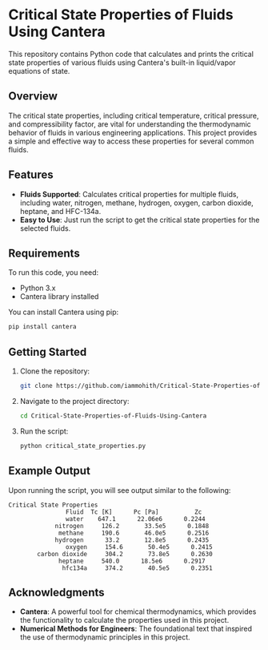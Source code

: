 # Critical State Properties of Fluids Using Cantera

This repository contains Python code that calculates and prints the critical state properties of various fluids using Cantera's built-in liquid/vapor equations of state.

## Overview

The critical state properties, including critical temperature, critical pressure, and compressibility factor, are vital for understanding the thermodynamic behavior of fluids in various engineering applications. This project provides a simple and effective way to access these properties for several common fluids.

## Features

- **Fluids Supported**: Calculates critical properties for multiple fluids, including water, nitrogen, methane, hydrogen, oxygen, carbon dioxide, heptane, and HFC-134a.
- **Easy to Use**: Just run the script to get the critical state properties for the selected fluids.

## Requirements

To run this code, you need:

- Python 3.x
- Cantera library installed

You can install Cantera using pip:

```bash
pip install cantera
```

## Getting Started

1. Clone the repository:
   ```bash
   git clone https://github.com/iammohith/Critical-State-Properties-of-Fluids-Using-Cantera.git
   ```

2. Navigate to the project directory:
   ```bash
   cd Critical-State-Properties-of-Fluids-Using-Cantera
   ```

3. Run the script:
   ```bash
   python critical_state_properties.py
   ```

## Example Output

Upon running the script, you will see output similar to the following:

```
Critical State Properties
                Fluid  Tc [K]      Pc [Pa]          Zc
                water    647.1      22.06e6      0.2244
             nitrogen     126.2       33.5e5      0.1848
              methane     190.6       46.0e5      0.2516
             hydrogen      33.2       12.8e5      0.2435
                oxygen     154.6       50.4e5      0.2415
        carbon dioxide     304.2       73.8e5      0.2630
              heptane     540.0      18.5e6      0.2917
               hfc134a     374.2       40.5e5      0.2351
```

## Acknowledgments

- **Cantera**: A powerful tool for chemical thermodynamics, which provides the functionality to calculate the properties used in this project.
- **Numerical Methods for Engineers**: The foundational text that inspired the use of thermodynamic principles in this project.
